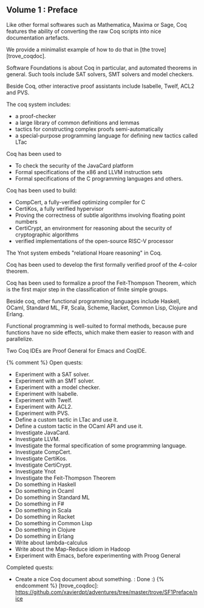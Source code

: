 ## Volume 1 : Preface

Like other formal softwares such as Mathematica, Maxima or Sage, Coq features the ability of converting the raw Coq scripts into nice documentation artefacts. 

We provide a minimalist example of how to do that in [the trove][trove_coqdoc].

Software Foundations is about Coq in particular, and automated theorems in general. Such tools include SAT solvers, SMT solvers and model checkers.

Beside Coq, other interactive proof assistants include Isabelle, Twelf, ACL2 and PVS.

The coq system includes:
* a proof-checker
* a large library of common definitions and lemmas
* tactics for constructing complex proofs semi-automatically
* a special-purpose programming language for defining new tactics called LTac

Coq has been used to
* To check the security of the JavaCard platform
* Formal specifications of the x86 and LLVM instruction sets
* Formal specifications of the C programming languages and others.

Coq has been used to build:
* CompCert, a fully-verified optimizing compiler for C
* CertiKos, a fully verified hypervisor
* Proving the correctness of subtle algorithms involving floating point numbers
* CertiCrypt, an environment for reasoning about the security of cryptographic algorithms
* verified implementations of the open-source RISC-V processor

The Ynot system embeds "relational Hoare reasoning" in Coq.

Coq has been used to develop the first formally verified proof of the 4-color theorem.

Coq has been used to formalize a proof the Feit-Thompson Theorem, which is the first major step in the classification of finite simple groups.

Beside coq, other functional programming languages include Haskell, OCaml, Standard ML, F#, Scala, Scheme, Racket, Common Lisp, Clojure and Erlang.

Functional programming is well-suited to formal methods, because pure functions have no side effects, which make them easier to reason with and parallelize.

Two Coq IDEs are Proof General for Emacs and CoqIDE.

{% comment %}
Open quests:
* Experiment with a SAT solver.
* Experiment with an SMT solver.
* Experiment with a model checker.
* Experiment with Isabelle.
* Experiment with Twelf.
* Experiment with ACL2.
* Experiment with PVS.
* Define a custom tactic in LTac and use it.
* Define a custom tactic in the OCaml API and use it.
* Investigate JavaCard.
* Investigate LLVM.
* Investigate the formal specification of some programming language.
* Investigate CompCert.
* Investigate CertiKos.
* Investigate CertiCrypt.
* Investigate Ynot
* Investigate the Feit-Thompson Theorem
* Do something in Haskell
* Do something in Ocaml
* Do something in Standard ML
* Do something in F#
* Do something in Scala
* Do something in Racket
* Do something in Common Lisp
* Do something in Clojure
* Do something in Erlang
* Write about lambda-calculus
* Write about the Map-Reduce idiom in Hadoop
* Experiment with Emacs, before experimenting with Proog General

Completed quests:
* Create a nice Coq document about something. : Done :)
{% endcomment %}
[trove_coqdoc]: https://github.com/xavierdpt/adventures/tree/master/trove/SF1Preface/nice

